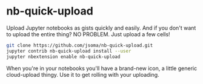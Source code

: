 # nb-quick-upload

Upload Jupyter notebooks as gists quickly and easily. And if you don't want to upload the entire thing? NO PROBLEM. Just upload a few cells!

```bash
git clone https://github.com/jsoma/nb-quick-upload.git
jupyter contrib nb-quick-upload install --user
jupyter nbextension enable nb-quick-upload
```

When you're in your notebooks you'll have a brand-new icon, a little generic cloud-upload thingy. Use it to get rolling with your uploading.